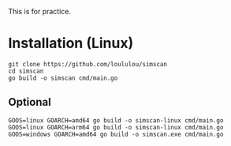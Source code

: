 This is for practice.  

# Installation (Linux)
```
git clone https://github.com/loululou/simscan
cd simscan
go build -o simscan cmd/main.go
```

## Optional
```
GOOS=linux GOARCH=amd64 go build -o simscan-linux cmd/main.go
GOOS=linux GOARCH=arm64 go build -o simscan-linux cmd/main.go
GOOS=windows GOARCH=amd64 go build -o simscan.exe cmd/main.go
```